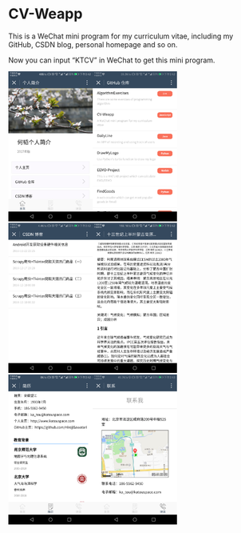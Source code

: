 CV-Weapp
========
This is a WeChat mini program for my curriculum vitae, including my GitHub, CSDN blog, personal homepage and so on.

Now you can input “KTCV” in WeChat to get this mini program.

<img src='mdimage/image01.png' height='300px'/><img src='mdimage/image02.png' height='300px'/><img src='mdimage/image03.png' height='300px'/><img src='mdimage/image04.png' height='300px'/><img src='mdimage/image05.png' height='300px'/><img src='mdimage/image06.png' height='300px'/>